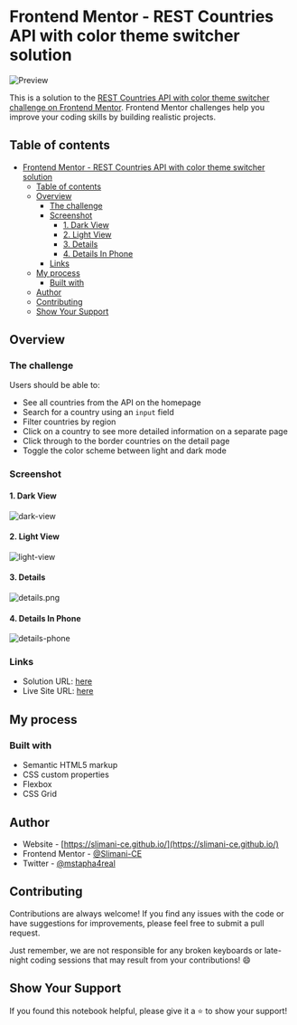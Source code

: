# Frontend Mentor - REST Countries API with color theme switcher solution

![Preview](screenshots/dark-view.png)

This is a solution to the [REST Countries API with color theme switcher challenge on Frontend Mentor](https://www.frontendmentor.io/challenges/rest-countries-api-with-color-theme-switcher-5cacc469fec04111f7b848ca). Frontend Mentor challenges help you improve your coding skills by building realistic projects. 

## Table of contents

- [Frontend Mentor - REST Countries API with color theme switcher solution](#frontend-mentor---rest-countries-api-with-color-theme-switcher-solution)
  - [Table of contents](#table-of-contents)
  - [Overview](#overview)
    - [The challenge](#the-challenge)
    - [Screenshot](#screenshot)
      - [1. Dark View](#1-dark-view)
      - [2. Light View](#2-light-view)
      - [3. Details](#3-details)
      - [4. Details In Phone](#4-details-in-phone)
    - [Links](#links)
  - [My process](#my-process)
    - [Built with](#built-with)
  - [Author](#author)
  - [Contributing](#contributing)
  - [Show Your Support](#show-your-support)

## Overview

### The challenge

Users should be able to:

- See all countries from the API on the homepage
- Search for a country using an `input` field
- Filter countries by region
- Click on a country to see more detailed information on a separate page
- Click through to the border countries on the detail page
- Toggle the color scheme between light and dark mode

### Screenshot
#### 1. Dark View
![dark-view](screenshots/dark-view.png)

#### 2. Light View
![light-view](screenshots/light-view.png)

#### 3. Details
![details.png](screenshots/details.png)

#### 4. Details In Phone
![details-phone](screenshots/details-phone.png)
### Links

- Solution URL: [here](https://github.com/Slimani-CE/front-end-mentor-ch15)
- Live Site URL: [here](https://slimani-ce.github.io/front-end-mentor-ch15)

## My process

### Built with

- Semantic HTML5 markup
- CSS custom properties
- Flexbox
- CSS Grid

## Author

- Website - [https://slimani-ce.github.io/](https://slimani-ce.github.io/)
- Frontend Mentor - [@Slimani-CE](https://www.frontendmentor.io/profile/Slimani-CE)
- Twitter - [@mstapha4real](https://twitter.com/mstapha4real)

## Contributing
Contributions are always welcome! If you find any issues with the code or have suggestions for improvements, please feel free to submit a pull request.

Just remember, we are not responsible for any broken keyboards or late-night coding sessions that may result from your contributions! 😄

## Show Your Support
If you found this notebook helpful, please give it a ⭐️ to show your support!
